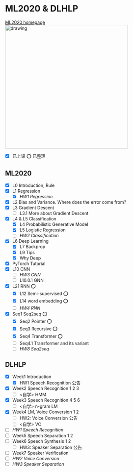 # ML2020 & DLHLP
[ML2020 homepage](http://speech.ee.ntu.edu.tw/~tlkagk/courses_ML20.html)
<br />
<img src="http://speech.ee.ntu.edu.tw/~tlkagk/HW.png" alt="drawing" width="400"/>
- [x] 已上课 ⭕ 已整理

## ML2020
- [x] L0 Introduction, Rule
- [x] L1 Regression
  - [x] *HW1 Regression*
- [x] L2 Bias and Variance. Where does the error come from?
- [x] L3 Gradient Descent
  - [ ] L3.1 More about Gradient Descent
- [x] L4 & L5 Classification
  - [x] L4 Probabilistic Generative Model
  - [x] L5 Logistic Regression
  - [ ] *HW2 Classification*
- [x] L6 Deep Learning
  - [x] L7 Backprop
  - [x] L9 Tips
  - [x] Why Deep
- [x] PyTorch Tutorial
- [x] L10 CNN
  - [ ] *HW3 CNN*
  - [ ] L10.0.1 GNN 
- [x] L21 RNN ⭕
  - [x] L12 Semi-supervised ⭕
  - [x] L14 word embedding ⭕
  - [ ] *HW4 RNN*
- [x] Seq1 Seq2seq ⭕
  - [x] Seq2 Pointer ⭕
  - [x] Seq3 Recursive ⭕
  - [x] Seq4 Transformer ⭕
  - [ ] Seq4.1 Transformer and its variant
  - [ ] *HW8 Seq2seq*

## DLHLP  	
- [x] Week1 Introduction
  - [x] HW1 Speech Recognition 公告
- [x] Week2 Speech Recognition 1 2 3 
  - [ ] <自学> HMM
- [x] Week3 Speech Recognition 4 5 6
  - [ ] <自学> n-gram LM		
- [x] Week4 LM, Voice Conversion 1 2  
  - [ ] HW2: Voice Conversion 公告 
  - [ ] <自学> VC
- [ ] *HW1 Speech Recognition*
- [ ] Week5 Speech Separation 1 2
- [ ] Week6 Speech Synthesis 1 2
  - [ ] HW3: Speaker Separation 公告
- [ ] Week7 Speaker Verification
- [ ] *HW2 Voice Conversion*
- [ ] *HW3 Speaker Separation*
